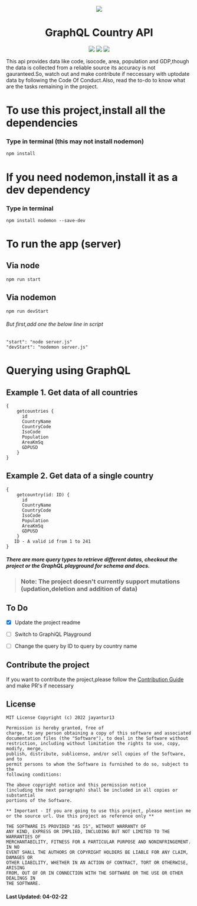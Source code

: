 <p align="center"><img src="https://pasteimg.com/images/2022/02/04/kindpng_5444695.th.png"><br/><h1 align="center">GraphQL Country API</h1></p>
<p align="center"><a href="https://gqlc.herokuapp.com"><img src="https://img.shields.io/website.svg?url=https%3A%2F%2Fgqlc.herokuapp.com?color=blue&down_color=red&down_message=Offline&label=GraphQL Playground&logo=graphql&logoColor=pink&up_color=green&up_message=Online"></a> <a href="https://github.com/jayantur13/GraphQL-Country-API/blob/master/LICENSE"><img src="https://img.shields.io/badge/license-MIT-green"></a> <a href="https://github.com/jayantur13/GraphQL-Country-API/blob/master/CODE_OF_CONDUCT.md"><img src="https://img.shields.io/badge/Code%20Of%20Code-Please follow!-green"></a></p>

This api provides data like code, isocode, area, population and GDP,though the data is collected from a reliable source its accuracy is not gauranteed.So, watch out and make contribute if neccessary with uptodate data by following the Code Of Conduct.Also, read the to-do to know what are the tasks remaining in the project.

# To use this project,install all the dependencies
### Type in terminal (this may not install nodemon)
<code>npm install</code>

# If you need nodemon,install it as a dev dependency
### Type in terminal
`npm install nodemon --save-dev`

# To run the app (server)
## Via node
`npm run start`

## Via nodemon
`npm run devStart`
###### But first,add one the below line in script
`"start": "node server.js"`<br>
`"devStart": "nodemon server.js"`

# Querying using GraphQL
## Example 1. Get data of all countries
```
{
    getcountries {
      id
      CountryName
      CountryCode
      IsoCode
      Population
      AreaKmSq
      GDPUSD
    }
}
```

## Example 2. Get data of a single country
```
{
    getcountry(id: ID) {
      id
      CountryName
      CountryCode
      IsoCode
      Population
      AreaKmSq
      GDPUSD
    }
   ID - A valid id from 1 to 241
}
```

##### There are more query types to retrieve different datas, checkout the project or the GraphQL playground for schema and docs.

>### Note: The project doesn't currently support mutations (updation,deletion and addition of data)

## To Do
- [x] Update the project readme
- [ ] Switch to GraphiQL Playground
- [ ] Change the query by ID to query by country name


## Contribute the project 
If you want to contribute the project,please follow the [Contribution Guide](https://github.com/jayantur13/Country-API-GraphQL/blob/master/CODE_OF_CONDUCT.md) and make PR's if necessary

## License
```
MIT License Copyright (c) 2022 jayantur13

Permission is hereby granted, free of
charge, to any person obtaining a copy of this software and associated
documentation files (the "Software"), to deal in the Software without
restriction, including without limitation the rights to use, copy, modify, merge,
publish, distribute, sublicense, and/or sell copies of the Software, and to
permit persons to whom the Software is furnished to do so, subject to the
following conditions:

The above copyright notice and this permission notice
(including the next paragraph) shall be included in all copies or substantial
portions of the Software.

** Important - If you are going to use this project, please mention me or the source url. Use this project as reference only **

THE SOFTWARE IS PROVIDED "AS IS", WITHOUT WARRANTY OF
ANY KIND, EXPRESS OR IMPLIED, INCLUDING BUT NOT LIMITED TO THE WARRANTIES OF
MERCHANTABILITY, FITNESS FOR A PARTICULAR PURPOSE AND NONINFRINGEMENT. IN NO
EVENT SHALL THE AUTHORS OR COPYRIGHT HOLDERS BE LIABLE FOR ANY CLAIM, DAMAGES OR
OTHER LIABILITY, WHETHER IN AN ACTION OF CONTRACT, TORT OR OTHERWISE, ARISING
FROM, OUT OF OR IN CONNECTION WITH THE SOFTWARE OR THE USE OR OTHER DEALINGS IN
THE SOFTWARE.
```

#### Last Updated: 04-02-22



